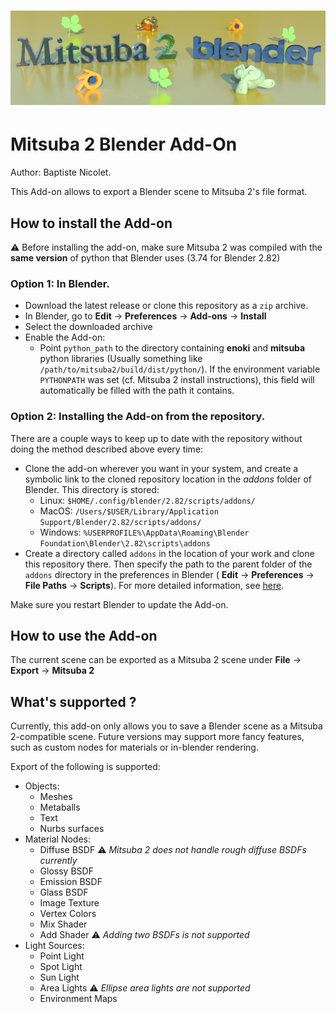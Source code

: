 ![Header Render](img/readme.png)
=======================

# Mitsuba 2 Blender Add-On

Author: Baptiste Nicolet.

This Add-on allows to export a Blender scene to Mitsuba 2's file format.

## How to install the Add-on

:warning: Before installing the add-on, make sure Mitsuba 2 was compiled with the **same version** of python that Blender uses (3.74 for Blender 2.82)

### Option 1: In Blender.
- Download the latest release or clone this repository as a `zip` archive.
- In Blender, go to **Edit** -> **Preferences** -> **Add-ons** -> **Install**
- Select the downloaded archive
- Enable the Add-on:
	- Point `python_path` to the directory containing **enoki** and **mitsuba** python libraries (Usually something like `/path/to/mitsuba2/build/dist/python/`). If the environment variable `PYTHONPATH` was set (cf. Mitsuba 2 install instructions), this field will automatically be filled with the path it contains.

### Option 2: Installing the Add-on from the repository.
There are a couple ways to keep up to date with the repository without doing the method described above every time:

-  Clone the add-on wherever you want in your system, and create a symbolic link to the cloned repository location in the *addons* folder of Blender. This directory is stored:
	- Linux: `$HOME/.config/blender/2.82/scripts/addons/`
  	- MacOS: `/Users/$USER/Library/Application Support/Blender/2.82/scripts/addons/`
  	- Windows: `%USERPROFILE%\AppData\Roaming\Blender Foundation\Blender\2.82\scripts\addons`
- Create a directory called `addons` in the location of your work and clone this repository there. Then specify the path to the parent folder of the `addons` directory in the preferences in Blender ( **Edit** -> **Preferences** -> **File Paths** -> **Scripts**).  For more detailed information, see [here](https://docs.blender.org/manual/en/latest/editors/preferences/addons.html#rd-party-add-ons).

Make sure you restart Blender to update the Add-on.

## How to use the Add-on

The current scene can be exported as a Mitsuba 2 scene under **File** -> **Export** -> **Mitsuba 2**

## What's supported ?

Currently, this add-on only allows you to save a Blender scene as a Mitsuba 2-compatible scene. Future versions may support more fancy features, such as custom nodes for materials or in-blender rendering.

Export of the following is supported:

- Objects:
  - Meshes
  - Metaballs
  - Text
  - Nurbs surfaces
- Material Nodes:
  - Diffuse BSDF :warning: *Mitsuba 2 does not handle rough diffuse BSDFs currently*
  - Glossy BSDF
  - Emission BSDF
  - Glass BSDF
  - Image Texture
  - Vertex Colors
  - Mix Shader
  - Add Shader :warning: *Adding two BSDFs is not supported*
- Light Sources:
  - Point Light
  - Spot Light
  - Sun Light
  - Area Lights :warning: *Ellipse area lights are not supported*
  - Environment Maps
